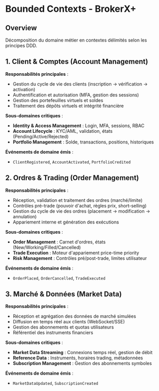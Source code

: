 # Bounded Contexts - BrokerX+

## Overview
Décomposition du domaine métier en contextes délimités selon les principes DDD.

## 1. Client & Comptes (Account Management)

**Responsabilités principales** :
- Gestion du cycle de vie des clients (inscription → vérification → activation)
- Authentification et autorisation (MFA, gestion des sessions)
- Gestion des portefeuilles virtuels et soldes
- Traitement des dépôts virtuels et intégrité financière

**Sous-domaines critiques** :
- **Identity & Access Management** : Login, MFA, sessions, RBAC
- **Account Lifecycle** : KYC/AML, validation, états (Pending/Active/Rejected)
- **Portfolio Management** : Solde, transactions, positions, historiques

**Événements de domaine émis** :
- `ClientRegistered`, `AccountActivated`, `PortfolioCredited`


## 2. Ordres & Trading (Order Management)

**Responsabilités principales** :
- Réception, validation et traitement des ordres (marché/limite)
- Contrôles pré-trade (pouvoir d'achat, règles prix, short-selling)
- Gestion du cycle de vie des ordres (placement → modification → annulation)
- Appariement interne et génération des exécutions

**Sous-domaines critiques** :
- **Order Management** : Carnet d'ordres, états (New/Working/Filled/Cancelled)
- **Trade Execution** : Moteur d'appariement price-time priority
- **Risk Management** : Contrôles pré/post-trade, limites utilisateur

**Événements de domaine émis** :
- `OrderPlaced`, `OrderCancelled`, `TradeExecuted`

## 3. Marché & Données (Market Data)

**Responsabilités principales** :
- Réception et agrégation des données de marché simulées
- Diffusion en temps réel aux clients (WebSocket/SSE)
- Gestion des abonnements et quotas utilisateurs
- Référentiel des instruments financiers

**Sous-domaines critiques** :
- **Market Data Streaming** : Connexions temps réel, gestion de débit
- **Reference Data** : Instruments, horaires trading, métadonnées
- **Subscription Management** : Gestion des abonnements symboles

**Événements de domaine émis** :
- `MarketDataUpdated`, `SubscriptionCreated`